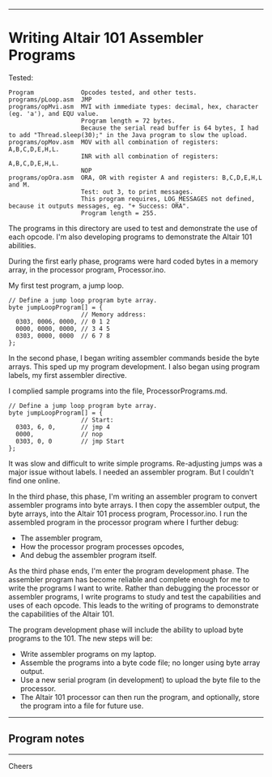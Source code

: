--------------------------------------------------------------------------------
# Writing Altair 101 Assembler Programs

Tested:
````
Program             Opcodes tested, and other tests.
programs/pLoop.asm  JMP
programs/opMvi.asm  MVI with immediate types: decimal, hex, character (eg. 'a'), and EQU value.
                    Program length = 72 bytes.
                    Because the serial read buffer is 64 bytes, I had to add "Thread.sleep(30);" in the Java program to slow the upload.
programs/opMov.asm  MOV with all combination of registers: A,B,C,D,E,H,L.
                    INR with all combination of registers: A,B,C,D,E,H,L.
                    NOP
programs/opOra.asm  ORA, OR with register A and registers: B,C,D,E,H,L and M.
                    Test: out 3, to print messages.
                    This program requires, LOG_MESSAGES not defined, because it outputs messages, eg. "+ Success: ORA".
                    Program length = 255.
````
The programs in this directory are used to test and demonstrate the use of each opcode.
I'm also developing programs to demonstrate the Altair 101 abilities.

During the first early phase, programs were hard coded bytes in a memory array, in the processor program, Processor.ino.

My first test program, a jump loop.
````
// Define a jump loop program byte array.
byte jumpLoopProgram[] = {
                    // Memory address:
  0303, 0006, 0000, // 0 1 2
  0000, 0000, 0000, // 3 4 5
  0303, 0000, 0000  // 6 7 8
};
````

In the second phase, I began writing assembler commands beside the byte arrays.
This sped up my program development.
I also began using program labels, my first assembler directive.

I complied sample programs into the file, ProcessorPrograms.md.
````
// Define a jump loop program byte array.
byte jumpLoopProgram[] = {
                    // Start:
  0303, 6, 0,       // jmp 4
  0000,             // nop
  0303, 0, 0        // jmp Start
};
````

It was slow and difficult to write simple programs.
Re-adjusting jumps was a major issue without labels.
I needed an assembler program. But I couldn't find one online.

In the third phase, this phase, I'm writing an assembler program to convert assembler programs into byte arrays.
I then copy the assembler output, the byte arrays, into the Altair 101 process program, Processor.ino.
I run the assembled program in the processor program where I further debug:
+ The assembler program,
+ How the processor program processes opcodes,
+ And debug the assembler program itself.

As the third phase ends, I'm enter the program development phase.
The assembler program has become reliable and complete enough for me to write the programs I want to write.
Rather than debugging the processor or assembler programs,
I write programs to study and test the capabilities and uses of each opcode.
This leads to the writing of programs to demonstrate the capabilities of the Altair 101.

The program development phase will include the ability to upload byte programs to the 101.
The new steps will be:
+ Write assembler programs on my laptop.
+ Assemble the programs into a byte code file; no longer using byte array output.
+ Use a new serial program (in development) to upload the byte file to the processor.
+ The Altair 101 processor can then run the program, and optionally, store the program into a file for future use.

--------------------------------------------------------------------------------
## Program notes

--------------------------------------------------------------------------------
Cheers